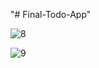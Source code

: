 "# Final-Todo-App" 

![8](https://user-images.githubusercontent.com/78713326/113429228-e6019280-93f7-11eb-9792-710af1ac0d55.JPG)

![9](https://user-images.githubusercontent.com/78713326/113429409-337dff80-93f8-11eb-968f-4d19b7e50417.JPG)

